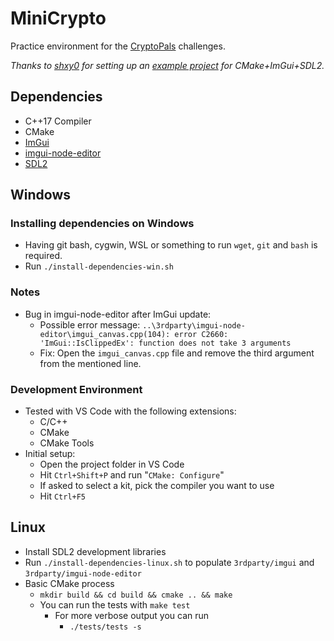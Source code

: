 # MiniCrypto
Practice environment for the [CryptoPals](https://cryptopals.com) challenges.

*Thanks to [shxy0](https://github.com/shxy0) for setting up an [example project](https://github.com/shxy0/SDLImGui) for CMake+ImGui+SDL2.*

## Dependencies
- C++17 Compiler
- CMake
- [ImGui](https://github.com/ocornut/imgui)
- [imgui-node-editor](https://github.com/thedmd/imgui-node-editor)
- [SDL2](https://www.libsdl.org)

## Windows
### Installing dependencies on Windows
- Having git bash, cygwin, WSL or something to run `wget`, `git` and `bash` is required.
- Run `./install-dependencies-win.sh`

### Notes
- Bug in imgui-node-editor after ImGui update:
  - Possible error message: `..\3rdparty\imgui-node-editor\imgui_canvas.cpp(104): error C2660: 'ImGui::IsClippedEx': function does not take 3 arguments`
  - Fix: Open the `imgui_canvas.cpp` file and remove the third argument from the mentioned line.

### Development Environment
- Tested with VS Code with the following extensions:
  - C/C++
  - CMake
  - CMake Tools
- Initial setup:
  - Open the project folder in VS Code
  - Hit `Ctrl+Shift+P` and run "`CMake: Configure`"
  - If asked to select a kit, pick the compiler you want to use
  - Hit `Ctrl+F5`

## Linux
- Install SDL2 development libraries
- Run `./install-dependencies-linux.sh` to populate `3rdparty/imgui` and `3rdparty/imgui-node-editor`
- Basic CMake process
  - `mkdir build && cd build && cmake .. && make`
  - You can run the tests with `make test`
    - For more verbose output you can run
      - `./tests/tests -s`

